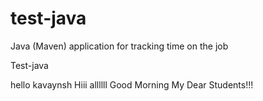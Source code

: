 # test-java
Java (Maven) application for tracking time on the job

Test-java

hello kavaynsh Hiii allllll   Good Morning My Dear Students!!!
